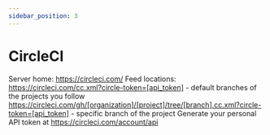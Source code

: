 ```yaml
---
sidebar_position: 3
---
```


# CircleCI

Server home: https://circleci.com/
Feed locations:
https://circleci.com/cc.xml?circle-token=[api_token] - default branches of the projects you follow
https://circleci.com/gh/[organization]/[project]/tree/[branch].cc.xml?circle-token=[api_token] - specific branch of the project
Generate your personal API token at https://circleci.com/account/api